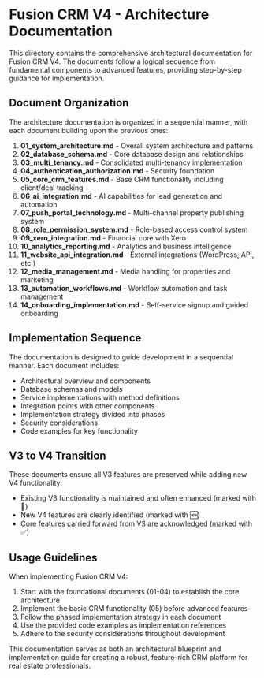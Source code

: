 # Fusion CRM V4 - Architecture Documentation

This directory contains the comprehensive architectural documentation for Fusion CRM V4. The documents follow a logical sequence from fundamental components to advanced features, providing step-by-step guidance for implementation.

## Document Organization

The architecture documentation is organized in a sequential manner, with each document building upon the previous ones:

1. **01_system_architecture.md** - Overall system architecture and patterns
2. **02_database_schema.md** - Core database design and relationships
3. **03_multi_tenancy.md** - Consolidated multi-tenancy implementation
4. **04_authentication_authorization.md** - Security foundation
5. **05_core_crm_features.md** - Base CRM functionality including client/deal tracking
6. **06_ai_integration.md** - AI capabilities for lead generation and automation
7. **07_push_portal_technology.md** - Multi-channel property publishing system
8. **08_role_permission_system.md** - Role-based access control system
9. **09_xero_integration.md** - Financial core with Xero
10. **10_analytics_reporting.md** - Analytics and business intelligence
11. **11_website_api_integration.md** - External integrations (WordPress, API, etc.)
12. **12_media_management.md** - Media handling for properties and marketing
13. **13_automation_workflows.md** - Workflow automation and task management
14. **14_onboarding_implementation.md** - Self-service signup and guided onboarding

## Implementation Sequence

The documentation is designed to guide development in a sequential manner. Each document includes:

- Architectural overview and components
- Database schemas and models
- Service implementations with method definitions
- Integration points with other components
- Implementation strategy divided into phases
- Security considerations
- Code examples for key functionality

## V3 to V4 Transition

These documents ensure all V3 features are preserved while adding new V4 functionality:

- Existing V3 functionality is maintained and often enhanced (marked with 🔄)
- New V4 features are clearly identified (marked with 🆕)
- Core features carried forward from V3 are acknowledged (marked with ✅)

## Usage Guidelines

When implementing Fusion CRM V4:

1. Start with the foundational documents (01-04) to establish the core architecture
2. Implement the basic CRM functionality (05) before advanced features
3. Follow the phased implementation strategy in each document
4. Use the provided code examples as implementation references
5. Adhere to the security considerations throughout development

This documentation serves as both an architectural blueprint and implementation guide for creating a robust, feature-rich CRM platform for real estate professionals. 